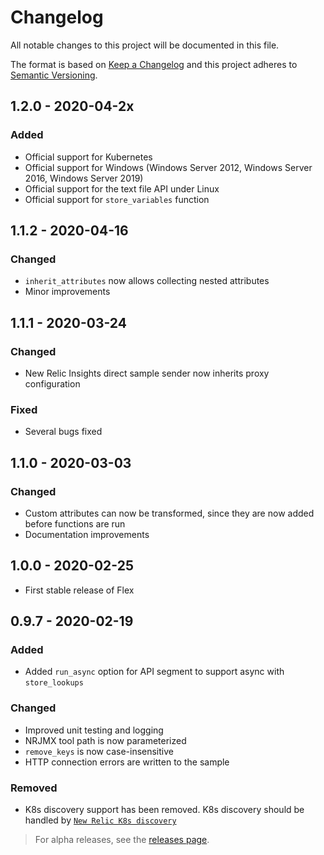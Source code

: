 # Changelog

All notable changes to this project will be documented in this file.

The format is based on [Keep a Changelog](http://keepachangelog.com/)
and this project adheres to [Semantic Versioning](http://semver.org/).

## 1.2.0 - 2020-04-2x
### Added
- Official support for Kubernetes
- Official support for Windows (Windows Server 2012, Windows Server 2016, Windows Server 2019)
- Official support for the text file API under Linux
- Official support for `store_variables` function

## 1.1.2 - 2020-04-16
### Changed
- `inherit_attributes` now allows collecting nested attributes
- Minor improvements

## 1.1.1 - 2020-03-24
### Changed
- New Relic Insights direct sample sender now inherits proxy configuration
### Fixed
- Several bugs fixed

## 1.1.0 - 2020-03-03
### Changed
- Custom attributes can now be transformed, since they are now added before functions are run
- Documentation improvements

## 1.0.0 - 2020-02-25

- First stable release of Flex

## 0.9.7 - 2020-02-19
### Added
- Added `run_async` option for API segment to support async with `store_lookups`
### Changed
- Improved unit testing and logging
- NRJMX tool path is now parameterized
- `remove_keys` is now case-insensitive
- HTTP connection errors are written to the sample
### Removed
- K8s discovery support has been removed. K8s discovery should be handled by [`New Relic K8s discovery`](https://github.com/newrelic/nri-discovery-kubernetes)

> For alpha releases, see the [releases page](https://github.com/newrelic/nri-flex/releases).
